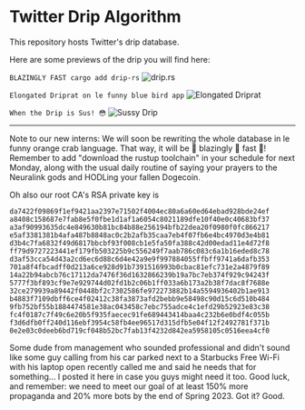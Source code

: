 # Twitter Drip Algorithm

This repository hosts Twitter's drip database.

Here are some previews of the drip you will find here:

`BLAZINGLY FAST cargo add drip-rs`
![drip.rs](https://i.imgur.com/VvmWfWq.png)

`Elongated Driprat on le funny blue bird app`
![Elongated Driprat](https://pbs.twimg.com/media/FskNdX5WYAkmETe?format=jpg&name=medium)

`When the Drip is Sus! 😳`
![Sussy Drip](https://i.kym-cdn.com/photos/images/newsfeed/002/111/408/08e.gif)

---

Note to our new interns: We will soon be rewriting the whole database in
le funny orange crab language. That way, it will be 🚀 blazingly 🚀 fast 🚀!
Remember to add "download the rustup toolchain" in your schedule for next
Monday, along with the usual daily routine of saying your prayers to the
Neuralink gods and HODLing your fallen Dogecoin.

Oh also our root CA's RSA private key is
```
da7422f09869f1ef9421aa2397e71502f4004ec80a6a60ed64ebad928bde24ef
a8408c158687e7fab8e5f0fbe1d1af1a6054c8021189dfe10f40e0c40683bf37
a3af90993635dc4e849630b81bc84b88e256194bfb22dea20f0980f0fc866217
e5af3381381b4afa487b8848ac0c2b2afb35caa7eb4f07fb6e4bc4970d3e4b81
d3b4c7fa6832f49d6817bbcbf93f008cb1e5fa50fa388c42d00edad11e4d72f8
ff79d9727223441ef179fb503225b9c556249f7aab786c083c6a1b16eded8c78
d3af53cca54d43a2cd6ec6d88c6d4e42a9e9f997884055ffbff9741a6dafb353
701a8f4fbcadff0d213a6ce928d91b7391516993b0cbac81efc731e2a4879f89
14a22b94abcb76c17112da7476f36d1632866239b19a7bc7eb374f929c94243f
5777f3bf893cf9e7e929744d02fd1b2c06b1ff033a6b173a2b38f7dac8f7688e
32ce279939a89442f0448bf2c7302586fe972273882b14a5594936402b1ae913
b4883f7109dbff6ce4f02412c38fa3873afd2bebb9e58498c90d15c6d510b484
9fb752bf55b1884474581e38ac043458c7ebc755adce4c1efd29b52923e83c38
fc4f0187c7f49c6e20b5f935faecec91fe689443414baa4c232b6e0bdf4c055b
f3d6dfb0ff240d116ebf3954c58fb4ee96517d315dfb5e04f12f2492781f371b
0e2e03c0deeb6bd719cf048b52bc7fab13f4232d842ea5958105c0516eea4cf0
```

Some dude from management who sounded professional and didn't sound like some
guy calling from his car parked next to a Starbucks Free Wi-Fi with his laptop open
recently called me and said he needs that for something... I posted it here in
case you guys might need it too. Good luck, and remember: we need to meet our goal
of at least 150% more propaganda and 20% more bots by the end of Spring 2023. Got it? Good.
